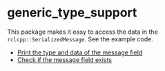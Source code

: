 # generic_type_support

This package makes it easy to access the data in the `rclcpp::SerializedMessage`. See the example code.

- [Print the type and data of the message field](./src/examples/print.cpp)
- [Check if the message field exists](./src/examples/check.cpp)

